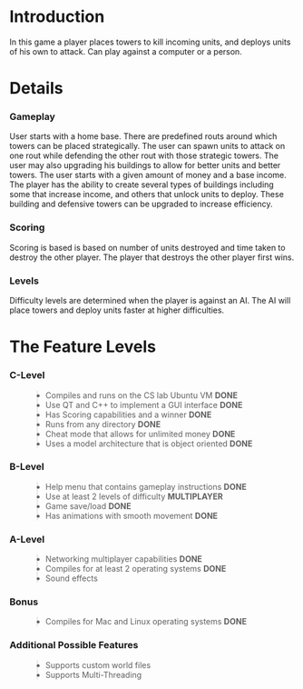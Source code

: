 # Introduction #

In this game a player places towers to kill incoming units, and deploys units of his own to attack. Can play against a computer or a person.


# Details #

<h3> Gameplay </h3>

User starts with a home base. There are predefined routs around which towers can be placed strategically. The user can spawn units to attack on one rout while defending the other rout with those strategic towers. The user may also upgrading his buildings to allow for better units and better towers. The user starts with a given amount of money and a base income. The player has the ability to create several types of buildings including some that increase income, and others that unlock units to deploy. These building and defensive towers can be upgraded to increase efficiency.

<h3> Scoring </h3>

Scoring is based is based on number of units destroyed and time taken to destroy the other player. The player that destroys the other player first wins.

<h3> Levels </h3>

Difficulty levels are determined when the player is against an AI. The AI will place towers and deploy units faster at higher difficulties.

# The Feature Levels #

<h3> C-Level </h3>

<ul>
<blockquote><li>Compiles and runs on the CS lab Ubuntu VM <b>DONE</b></li>
<li>Use QT and C++ to implement a GUI interface <b>DONE</b></li>
<li>Has Scoring capabilities and a winner <b>DONE</b></li>
<li>Runs from any directory <b>DONE</b></li>
<li>Cheat mode that allows for unlimited money <b>DONE</b></li>
<li>Uses a model architecture that is object oriented <b>DONE</b></li>
</ul></blockquote>

<h3> B-Level </h3>

<ul>
<blockquote><li>Help menu that contains gameplay instructions <b>DONE</b></li>
<li>Use at least 2 levels of difficulty <b>MULTIPLAYER</b></li>
<li>Game save/load <b>DONE</b></li>
<li>Has animations with smooth movement <b>DONE</b></li>
</ul></blockquote>

<h3> A-Level </h3>

<ul>
<blockquote><li>Networking multiplayer capabilities <b>DONE</b></li>
<li>Compiles for at least 2 operating systems <b>DONE</b></li>
<li>Sound effects</li>
</ul></blockquote>

<h3> Bonus </h3>

<ul>
<blockquote><li>Compiles for Mac and Linux operating systems <b>DONE</b></li>
</ul></blockquote>

<h3> Additional Possible Features </h3>

<ul>
<blockquote><li>Supports custom world files</li>
<li>Supports Multi-Threading</li>
</ul>